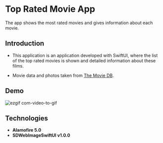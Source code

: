 # Top Rated Movie App 

The app shows the most rated movies and gives information about each movie.

## Introduction 

* This application is an application developed with SwiftUI, where the list of the top rated movies is shown and detailed information about these films.

* Movie data and photos  taken from [The Movie DB](https://developers.themoviedb.org/3/movies/get-top-rated-movies).

## Demo

![ezgif com-video-to-gif](https://user-images.githubusercontent.com/40203322/90740944-bc1bb580-e2d7-11ea-95d1-ed07b6da12ff.gif)

## Technologies

-  **Alamofire 5.0**
-  **SDWebImageSwiftUI v1.0.0**
